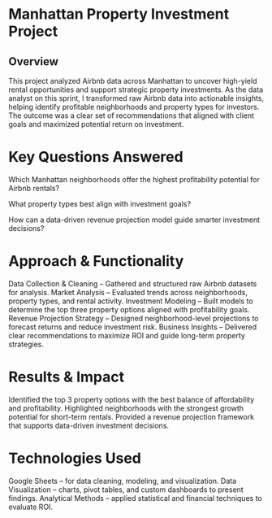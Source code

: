 # Manhattan Property Investment Project


## Overview

This project analyzed Airbnb data across Manhattan to uncover high-yield rental opportunities and support strategic property investments. As the data analyst on this sprint, I transformed raw Airbnb data into actionable insights, helping identify profitable neighborhoods and property types for investors. The outcome was a clear set of recommendations that aligned with client goals and maximized potential return on investment.

# Key Questions Answered

Which Manhattan neighborhoods offer the highest profitability potential for Airbnb rentals?

What property types best align with investment goals?

How can a data-driven revenue projection model guide smarter investment decisions?

# Approach & Functionality

Data Collection & Cleaning – Gathered and structured raw Airbnb datasets for analysis.
Market Analysis – Evaluated trends across neighborhoods, property types, and rental activity.
Investment Modeling – Built models to determine the top three property options aligned with profitability goals.
Revenue Projection Strategy – Designed neighborhood-level projections to forecast returns and reduce investment risk.
Business Insights – Delivered clear recommendations to maximize ROI and guide long-term property strategies.

# Results & Impact

Identified the top 3 property options with the best balance of affordability and profitability.
Highlighted neighborhoods with the strongest growth potential for short-term rentals.
Provided a revenue projection framework that supports data-driven investment decisions.

# Technologies Used

Google Sheets – for data cleaning, modeling, and visualization.
Data Visualization – charts, pivot tables, and custom dashboards to present findings.
Analytical Methods – applied statistical and financial techniques to evaluate ROI.




